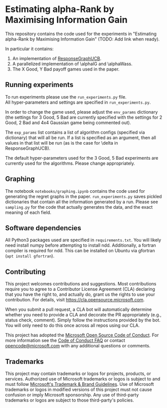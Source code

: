 # Estimating alpha-Rank by Maximising Information Gain 
This repository contains the code used for the experiments in "Estimating alpha-Rank by Maximising Information Gain" (TODO: Add link when ready).

In particular it contains:
 1. An implementation of [ResponseGraphUCB](https://arxiv.org/abs/1909.09849).
 2. A parallelized implementation of \alphaIG and \alphaWass.
 3. The X Good, Y Bad payoff games used in the paper.

## Running experiments 
To run experiments please use the `run_experiments.py` file.  
All hyper-parameters and settings are specified in `run_experiments.py`. 

In order to change the game used, please adjust the `env_params` dictionary (the settings for 3 Good, 5 Bad are currently specified with the settings for 2 Good, 2 Bad and 4x4 Gaussian game being commented out).

The `exp_params` list contains a list of algorithm configs (specified via dictionary) that will all be run.
If a list is specified as an argument, then all values in that list will be run (as is the case for \delta in ResponseGraphUCB).

The default hyper-parameters used for the 3 Good, 5 Bad experiments are currently used for the algorithms. Please change appropriately.

## Graphing 
The notebook `notebooks/graphing.ipynb` contains the code used for generating the regret graphs in the paper. 
`run_experiments.py` saves pickled dictionaries that contain all the information generated by a run. 
Please see `sampling.py` for the code that actually generates the data, and the exact meaning of each field.

## Software dependencies
All Python3 packages used are specified in `requirements.txt`.
You will likely need install numpy before attempting to install ndd.
Additionally, a fortran compiler is required for ndd. 
This can be installed on Ubuntu via gfortran (`apt install gfortran`).


## Contributing

This project welcomes contributions and suggestions.  Most contributions require you to agree to a
Contributor License Agreement (CLA) declaring that you have the right to, and actually do, grant us
the rights to use your contribution. For details, visit https://cla.opensource.microsoft.com.

When you submit a pull request, a CLA bot will automatically determine whether you need to provide
a CLA and decorate the PR appropriately (e.g., status check, comment). Simply follow the instructions
provided by the bot. You will only need to do this once across all repos using our CLA.

This project has adopted the [Microsoft Open Source Code of Conduct](https://opensource.microsoft.com/codeofconduct/).
For more information see the [Code of Conduct FAQ](https://opensource.microsoft.com/codeofconduct/faq/) or
contact [opencode@microsoft.com](mailto:opencode@microsoft.com) with any additional questions or comments.

## Trademarks

This project may contain trademarks or logos for projects, products, or services. Authorized use of Microsoft 
trademarks or logos is subject to and must follow 
[Microsoft's Trademark & Brand Guidelines](https://www.microsoft.com/en-us/legal/intellectualproperty/trademarks/usage/general).
Use of Microsoft trademarks or logos in modified versions of this project must not cause confusion or imply Microsoft sponsorship.
Any use of third-party trademarks or logos are subject to those third-party's policies.
